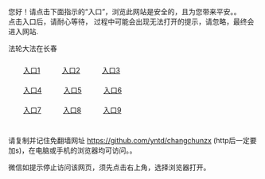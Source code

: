 您好！请点击下面指示的“入口”，浏览此网站是安全的，且为您带来平安。。 <br/>
点击入口后，请耐心等待， 过程中可能会出现无法打开的提示，请忽略，最终会进入网站. </br>

法轮大法在长春<br/>
<div style="padding:10px"><a style="margin:20px" target="_blank" href="https://dsl9fuy3ngxc2.cloudfront.net/2Qpsp?uhkqlde" id="ccLink1" rel="nofollow">入口1</a> <a target="_blank" style="margin:20px" href="https://diwbctq1o353j.cloudfront.net/2Qpsp?xxfclzl" id="ccLink2" rel="nofollow">入口2</a> <a style="margin:20px" target="_blank" href="https://d3o6x9jazee04o.cloudfront.net/2Qpsp?zgacxaib" id="ccLink3" rel="nofollow">入口3</a></div>

<div style="padding:10px" ><a style="margin:20px" target="_blank" href="https://dsl9fuy3ngxc2.cloudfront.net/2Qpsp?uhkqlde" id="ccLink4" rel="nofollow">入口4</a> <a style="margin:20px" href="https://diwbctq1o353j.cloudfront.net/2Qpsp?xxfclzl" target="_blank" id="ccLink5" rel="nofollow">入口5</a> <a style="margin:20px" href="https://d3o6x9jazee04o.cloudfront.net/2Qpsp?zgacxaib" target="_blank" id="ccLink6" rel="nofollow">入口6</a></div>

<div style="padding:10px"><a style="margin:20px" target="_blank" href="https://dsl9fuy3ngxc2.cloudfront.net/2Qpsp?uhkqlde" id="ccLink7" rel="nofollow">入口7</a> <a style="margin:20px" href="https://diwbctq1o353j.cloudfront.net/2Qpsp?xxfclzl" target="_blank" id="ccLink8" rel="nofollow">入口8</a> <a style="margin:20px" target="_blank" href="https://d3o6x9jazee04o.cloudfront.net/2Qpsp?zgacxaib" id="ccLink9" rel="nofollow">入口9</a></div>

<br/>



请复制并记住免翻墙网址 https://github.com/yntd/changchunzx (http后一定要加s)，在电脑或手机的浏览器均可访问。。<br/>

微信如提示停止访问该网页，须先点击右上角，选择浏览器打开。
